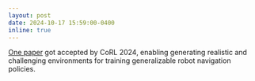 ```yaml
---
layout: post
date: 2024-10-17 15:59:00-0400
inline: true
---
```


[One paper](https://openreview.net/forum?id=xYleTh2QhS) got accepted by CoRL 2024, enabling generating realistic and
challenging environments for training generalizable robot navigation policies.